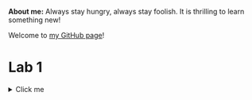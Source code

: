 **About me:** Always stay hungry, always stay foolish. It is thrilling to learn something new!

Welcome to [my GitHub page](https://github.com/phamthuhuong91)!

# Lab 1 
<details>
  <summary>Click me</summary>
  <h2>What is a growth mindste</h2>
A growth mindset is a belief that one can learn something new (skills, knowledge, etc) with persistent, right stratergies and practice.
  <h2>Ways that I use to develop a growth mindset</h2>
  <ul>
  <li><b><i>Learn something new</i></b> It can be a new language, an instrument, hisotry or economics. I tried to learn couples different languages beside my native one, which is Vietnamese, and secondary one, which is English. The list is French, Spanish, Japanese, Korean and Chinese. Of course, I cannot learn all these languages but at least I am at intermediate level in Chinese now.</li>
  <li><b><i>Set a realistic goal</i></b> Normally I often make a weekly, monthly and yearly goal. A smaller step is always easier to achieve.</li>
  <li><b><i>Mistakes are fine</i></b> This is a part of the learning process. As long as, I learn something along the way.</li>
  </ul>
</details>

